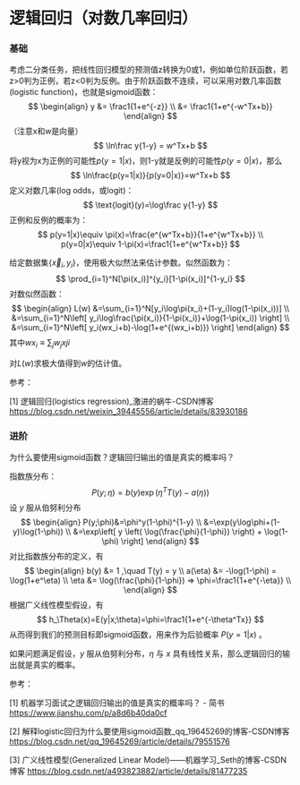 # 逻辑回归（对数几率回归）

### 基础

考虑二分类任务，把线性回归模型的预测值z转换为0或1，例如单位阶跃函数，若z>0判为正例，若z<0判为反例。由于阶跃函数不连续，可以采用对数几率函数(logistic function)，也就是sigmoid函数：
$$
\begin{align}
y &= \frac1{1+e^{-z}} \\
  &= \frac1{1+e^{-w^Tx+b}}
\end{align}
$$
（注意x和w是向量）
$$
\ln\frac y{1-y} = w^Tx+b
$$
将y视为x为正例的可能性$p(y=1|x)$，则1-y就是反例的可能性$p(y=0|x)$，那么
$$
\ln\frac{p(y=1|x)}{p(y=0|x)}=w^Tx+b
$$
定义对数几率(log odds，或logit)：
$$
\text{logit}(y)=\log\frac y{1-y}
$$
正例和反例的概率为：
$$
p(y=1|x)\equiv \pi(x)=\frac{e^{w^Tx+b}}{1+e^{w^Tx+b}} \\
p(y=0|x)\equiv 1-\pi(x)=\frac1{1+e^{w^Tx+b}}
$$


给定数据集$\{\vec{x}_i,y_i\}$，使用极大似然法来估计参数。似然函数为：
$$
\prod_{i=1}^N[\pi(x_i)]^{y_i}[1-\pi(x_i)]^{1-y_i}
$$
对数似然函数：
$$
\begin{align}
L(w) &=\sum_{i=1}^N[y_i\log\pi(x_i)+(1-y_i)log(1-\pi(x_i))] \\
&=\sum_{i=1}^N\left[ y_i\log\frac{\pi(x_i)}{1-\pi(x_i)}+\log(1-\pi(x_i)) \right] \\
&=\sum_{i=1}^N\left[ y_i(wx_i+b)-\log(1+e^{(wx_i+b)}) \right]
\end{align}
$$
其中$wx_i\equiv\sum_j w_jxji$

对$L(w)$求极大值得到$w$的估计值。



参考：

[1] 逻辑回归(logistics regression)_激进的蜗牛-CSDN博客
https://blog.csdn.net/weixin_39445556/article/details/83930186



### 进阶

为什么要使用sigmoid函数？逻辑回归输出的值是真实的概率吗？

指数族分布：
$$
P(y;\eta)=b(y)\exp(\eta^T T(y)-a(\eta))
$$
设 $y$ 服从伯努利分布
$$
\begin{align}
P(y;\phi)&=\phi^y(1-\phi)^{1-y} \\
&=\exp(y\log\phi+(1-y)\log(1-\phi)) \\
&=\exp\left[ y \left( \log(\frac{\phi}{1-\phi}) \right) + \log(1-\phi) \right]
\end{align}
$$
对比指数族分布的定义，有
$$
\begin{align}
b(y) &= 1 ,\quad T(y) = y \\
a(\eta) &= -\log(1-\phi) = \log(1+e^\eta) \\
\eta &= \log(\frac{\phi}{1-\phi}) => \phi=\frac1{1+e^{-\eta}} \\
\end{align}
$$
根据广义线性模型假设，有
$$
h_\Theta(x)=E(y|x;\theta)=\phi=\frac1{1+e^{-\theta^Tx}}
$$
从而得到我们的预测目标即sigmoid函数，用来作为后验概率 $P(y=1|x)$ 。

如果问题满足假设，$y$ 服从伯努利分布，$\eta$ 与 $x$ 具有线性关系，那么逻辑回归的输出就是真实的概率。



参考：

[1] 机器学习面试之逻辑回归输出的值是真实的概率吗？ - 简书
https://www.jianshu.com/p/a8d6b40da0cf

[2] 解释logistic回归为什么要使用sigmoid函数_qq_19645269的博客-CSDN博客
https://blog.csdn.net/qq_19645269/article/details/79551576

[3] 广义线性模型(Generalized Linear Model)——机器学习_Seth的博客-CSDN博客
https://blog.csdn.net/a493823882/article/details/81477235